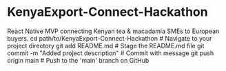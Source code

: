 # KenyaExport-Connect-Hackathon
React Native MVP connecting Kenyan tea &amp; macadamia SMEs to European buyers.
cd path/to/KenyaExport-Connect-Hackathon  # Navigate to your project directory
git add README.md                         # Stage the README.md file
git commit -m "Added project description" # Commit with message
git push origin main                      # Push to the 'main' branch on GitHub


